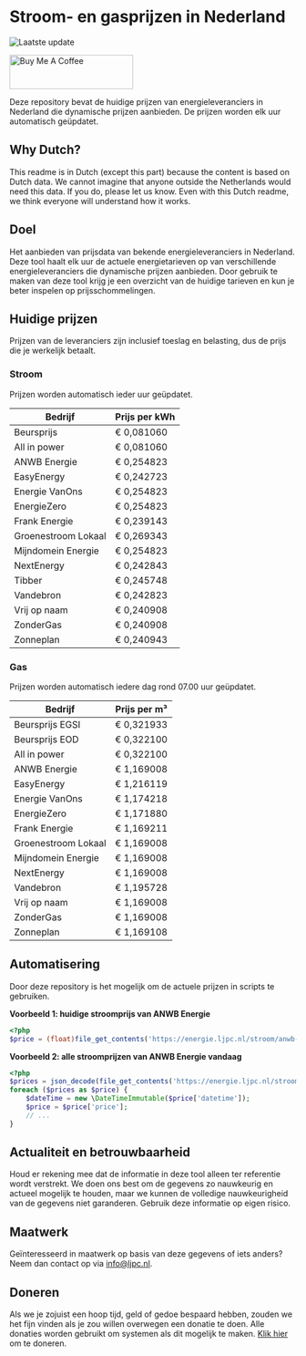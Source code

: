 # Stroom- en gasprijzen in Nederland

![Laatste update](https://img.shields.io/badge/laatste%20update-2025--07--02%2010%3A00%20CET-brightgreen)

<a href="https://www.buymeacoffee.com/Lars-" target="_blank"><img src="https://cdn.buymeacoffee.com/buttons/v2/default-orange.png" alt="Buy Me A Coffee" height="60" style="height: 60px !important;width: 217px !important;" ></a>

Deze repository bevat de huidige prijzen van energieleveranciers in Nederland die dynamische prijzen aanbieden. De prijzen worden elk uur automatisch geüpdatet.

## Why Dutch?

This readme is in Dutch (except this part) because the content is based on Dutch data. We cannot imagine that anyone outside the Netherlands would need this data. If you do, please let us know. Even with this Dutch readme, we think
everyone will understand how it works.

## Doel

Het aanbieden van prijsdata van bekende energieleveranciers in Nederland. Deze tool haalt elk uur de actuele energietarieven op van verschillende energieleveranciers die dynamische prijzen aanbieden. Door gebruik te maken van deze tool
krijg je een overzicht van de huidige tarieven en kun je beter inspelen op prijsschommelingen.

## Huidige prijzen

Prijzen van de leveranciers zijn inclusief toeslag en belasting, dus de prijs die je werkelijk betaalt.

### Stroom

Prijzen worden automatisch ieder uur geüpdatet.

 Bedrijf | Prijs per kWh 
---------|---------------
Beursprijs | € 0,081060
All in power | € 0,081060
ANWB Energie | € 0,254823
EasyEnergy | € 0,242723
Energie VanOns | € 0,254823
EnergieZero | € 0,254823
Frank Energie | € 0,239143
Groenestroom Lokaal | € 0,269343
Mijndomein Energie | € 0,254823
NextEnergy | € 0,242843
Tibber | € 0,245748
Vandebron | € 0,242823
Vrij op naam | € 0,240908
ZonderGas | € 0,240908
Zonneplan | € 0,240943


### Gas

Prijzen worden automatisch iedere dag rond 07.00 uur geüpdatet.

 Bedrijf | Prijs per m³ 
---------|--------------
Beursprijs EGSI | € 0,321933
Beursprijs EOD | € 0,322100
All in power | € 0,322100
ANWB Energie | € 1,169008
EasyEnergy | € 1,216119
Energie VanOns | € 1,174218
EnergieZero | € 1,171880
Frank Energie | € 1,169211
Groenestroom Lokaal | € 1,169008
Mijndomein Energie | € 1,169008
NextEnergy | € 1,169008
Vandebron | € 1,195728
Vrij op naam | € 1,169008
ZonderGas | € 1,169008
Zonneplan | € 1,169108


## Automatisering

Door deze repository is het mogelijk om de actuele prijzen in scripts te gebruiken.

**Voorbeeld 1: huidige stroomprijs van ANWB Energie**

```php
<?php
$price = (float)file_get_contents('https://energie.ljpc.nl/stroom/anwb-energie-nu.txt');

```

**Voorbeeld 2: alle stroomprijzen van ANWB Energie vandaag**

```php
<?php
$prices = json_decode(file_get_contents('https://energie.ljpc.nl/stroom/all-in-power-vandaag.json'),true);
foreach ($prices as $price) {
    $dateTime = new \DateTimeImmutable($price['datetime']);
    $price = $price['price'];
    // ...
}
```

## Actualiteit en betrouwbaarheid

Houd er rekening mee dat de informatie in deze tool alleen ter referentie wordt verstrekt. We doen ons best om de gegevens zo nauwkeurig en actueel mogelijk te houden, maar we kunnen de volledige nauwkeurigheid van de gegevens niet
garanderen. Gebruik deze informatie op eigen risico.

## Maatwerk

Geïnteresseerd in maatwerk op basis van deze gegevens of iets anders? Neem dan contact op
via [info@ljpc.nl](mailto:info@ljpc.nl?subject=Energie%20prijzen).

## Doneren

Als we je zojuist een hoop tijd, geld of gedoe bespaard hebben, zouden we het fijn vinden als je zou willen overwegen een
donatie te doen. Alle donaties worden gebruikt om systemen als dit mogelijk te
maken. [Klik hier](https://www.buymeacoffee.com/Lars-) om te doneren.
